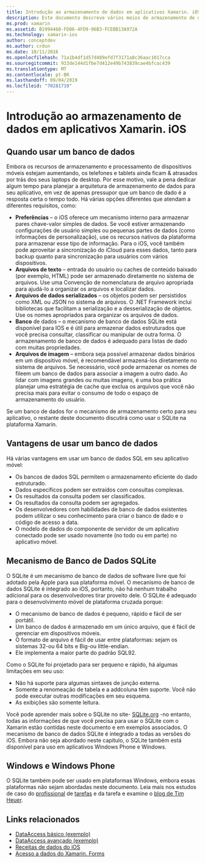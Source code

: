 ```yaml
---
title: Introdução ao armazenamento de dados em aplicativos Xamarin. iOS
description: Este documento descreve vários meios de armazenamento de dados em um aplicativo Xamarin. iOS e fornece informações específicas sobre os benefícios do SQLite.
ms.prod: xamarin
ms.assetid: B1994468-FD06-4FD9-96B3-FCEBB13A972A
ms.technology: xamarin-ios
author: conceptdev
ms.author: crdun
ms.date: 10/11/2016
ms.openlocfilehash: 71a1b4df1d57d489efd7f3171a8c36aac1017cca
ms.sourcegitcommit: 933de144d1fbe7d412e49b743839cae4bfcac439
ms.translationtype: MT
ms.contentlocale: pt-BR
ms.lasthandoff: 09/04/2019
ms.locfileid: "70281710"
---
```

# <a name="introduction-to-data-storage-in-xamarinios-apps"></a>Introdução ao armazenamento de dados em aplicativos Xamarin. iOS

## <a name="when-to-use-a-database"></a>Quando usar um banco de dados

Embora os recursos de armazenamento e processamento de dispositivos móveis estejam aumentando, os telefones e tablets ainda ficam &amp; atrasados por trás dos seus laptops de desktop. Por esse motivo, vale a pena dedicar algum tempo para planejar a arquitetura de armazenamento de dados para seu aplicativo, em vez de apenas pressupor que um banco de dado é a resposta certa o tempo todo. Há várias opções diferentes que atendam a diferentes requisitos, como:

- **Preferências** – o iOS oferece um mecanismo interno para armazenar pares chave-valor simples de dados. Se você estiver armazenando configurações de usuário simples ou pequenas partes de dados (como informações de personalização), use os recursos nativos da plataforma para armazenar esse tipo de informação. Para o iOS, você também pode aproveitar a sincronização do iCloud para esses dados, tanto para backup quanto para sincronização para usuários com vários dispositivos.
- **Arquivos de texto** – entrada do usuário ou caches de conteúdo baixado (por exemplo, HTML) pode ser armazenado diretamente no sistema de arquivos. Use uma Convenção de nomenclatura de arquivo apropriada para ajudá-lo a organizar os arquivos e localizar dados.
- **Arquivos de dados serializados** – os objetos podem ser persistidos como XML ou JSON no sistema de arquivos. O .NET Framework inclui bibliotecas que facilitam a serialização e a desserialização de objetos. Use os nomes apropriados para organizar os arquivos de dados.
- **Banco** de dados – o mecanismo de banco de dados SQLite está disponível para IOS e é útil para armazenar dados estruturados que você precisa consultar, classificar ou manipular de outra forma. O armazenamento de banco de dados é adequado para listas de dado com muitas propriedades.
- **Arquivos de imagem** – embora seja possível armazenar dados binários em um dispositivo móvel, é recomendável armazená-los diretamente no sistema de arquivos. Se necessário, você pode armazenar os nomes de fileem um banco de dados para associar a imagem a outro dado. Ao lidar com imagens grandes ou muitas imagens, é uma boa prática planejar uma estratégia de cache que exclua os arquivos que você não precisa mais para evitar o consumo de todo o espaço de armazenamento do usuário.


Se um banco de dados for o mecanismo de armazenamento certo para seu aplicativo, o restante deste documento discutirá como usar o SQLite na plataforma Xamarin.

## <a name="advantages-of-using-a-database"></a>Vantagens de usar um banco de dados

Há várias vantagens em usar um banco de dados SQL em seu aplicativo móvel:

- Os bancos de dados SQL permitem o armazenamento eficiente do dado estruturado.
- Dados específicos podem ser extraídos com consultas complexas.
- Os resultados da consulta podem ser classificados.
- Os resultados da consulta podem ser agregados.
- Os desenvolvedores com habilidades de banco de dados existentes podem utilizar o seu conhecimento para criar o banco de dado e o código de acesso a data.
- O modelo de dados do componente de servidor de um aplicativo conectado pode ser usado novamente (no todo ou em parte) no aplicativo móvel.


## <a name="sqlite-database-engine"></a>Mecanismo de Banco de Dados SQLite

O SQLite é um mecanismo de banco de dados de software livre que foi adotado pela Apple para sua plataforma móvel. O mecanismo de banco de dados SQLite é integrado ao iOS, portanto, não há nenhum trabalho adicional para os desenvolvedores tirar proveito dele. O SQLite é adequado para o desenvolvimento móvel de plataforma cruzada porque:

- O mecanismo de banco de dados é pequeno, rápido e fácil de ser portátil.
- Um banco de dados é armazenado em um único arquivo, que é fácil de gerenciar em dispositivos móveis.
- O formato de arquivo é fácil de usar entre plataformas: sejam os sistemas 32-ou 64 bits e Big-ou little-endian.
- Ele implementa a maior parte do padrão SQL92.


Como o SQLite foi projetado para ser pequeno e rápido, há algumas limitações em seu uso:

- Não há suporte para algumas sintaxes de junção externa.
- Somente a renomeação de tabela e a addcoluna têm suporte. Você não pode executar outras modificações em seu esquema.
- As exibições são somente leitura.


Você pode aprender mais sobre o SQLite no site- [SQLite.org](http://SQLite.org) -no entanto, todas as informações de que você precisa para usar o SQLite com o Xamarin estão contidas neste documento e em exemplos associados. O mecanismo de banco de dados SQLite é integrado a todas as versões do iOS.
Embora não seja abordado neste capítulo, o SQLite também está disponível para uso em aplicativos Windows Phone e Windows.

## <a name="windows-and-windows-phone"></a>Windows e Windows Phone

O SQLite também pode ser usado em plataformas Windows, embora essas plataformas não sejam abordadas neste documento.
Leia mais nos estudos de caso do [profissional](http://docs.xamarin.com/guides/cross-platform/application_fundamentals/building_cross_platform_applications/case_study%3A_tasky) de [tarefas](~/cross-platform/app-fundamentals/building-cross-platform-applications/case-study-tasky.md) e da tarefa e examine o [blog de Tim Heuer](http://timheuer.com/blog/archive/2012/06/28/seeding-your-metro-style-app-with-sqlite-database.aspx).



## <a name="related-links"></a>Links relacionados

- [DataAccess básico (exemplo)](https://github.com/xamarin/mobile-samples/tree/master/DataAccess/Basic)
- [DataAccess avançado (exemplo)](https://github.com/xamarin/mobile-samples/tree/master/DataAccess/Advanced)
- [Receitas de dados do iOS](https://github.com/xamarin/recipes/tree/master/Recipes/ios/data/sqlite)
- [Acesso a dados do Xamarin. Forms](~/xamarin-forms/data-cloud/data/databases.md)
